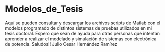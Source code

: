 # Modelos_de_Tesis
Aquí se pueden consultar y descargar los archivos scripts de Matlab con el modelos programado de distintos sistemas de pruebas utilizados en mi tesis doctoral.
Espero que sean de ayuda para otras personas que intentan aprender a realizar el modelado y simulación de sistemas con electrónica de potencia. Saludos!!
Julio Cesar Hernández Ramírez
